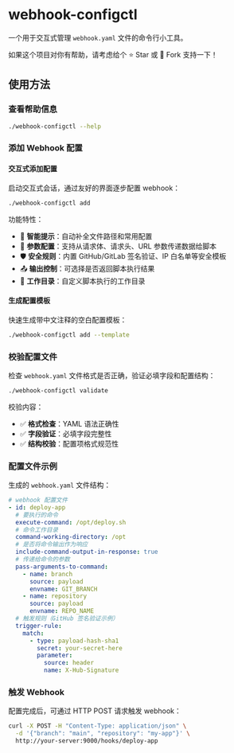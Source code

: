 # webhook-configctl

一个用于交互式管理 `webhook.yaml` 文件的命令行小工具。

如果这个项目对你有帮助，请考虑给个 ⭐ Star 或 🍴 Fork 支持一下！

## 使用方法

### 查看帮助信息

```bash
./webhook-configctl --help
```

### 添加 Webhook 配置

#### 交互式添加配置

启动交互式会话，通过友好的界面逐步配置 webhook：

```bash
./webhook-configctl add
```

功能特性：
- 📝 **智能提示**：自动补全文件路径和常用配置
- 🔧 **参数配置**：支持从请求体、请求头、URL 参数传递数据给脚本
- 🛡️ **安全规则**：内置 GitHub/GitLab 签名验证、IP 白名单等安全模板
- 📤 **输出控制**：可选择是否返回脚本执行结果
- 📁 **工作目录**：自定义脚本执行的工作目录

#### 生成配置模板

快速生成带中文注释的空白配置模板：

```bash
./webhook-configctl add --template
```

### 校验配置文件

检查 `webhook.yaml` 文件格式是否正确，验证必填字段和配置结构：

```bash
./webhook-configctl validate
```

校验内容：
- ✅ **格式检查**：YAML 语法正确性
- ✅ **字段验证**：必填字段完整性
- ✅ **结构校验**：配置项格式规范性

### 配置文件示例

生成的 `webhook.yaml` 文件结构：

```yaml
# webhook 配置文件
- id: deploy-app
  # 要执行的命令
  execute-command: /opt/deploy.sh
  # 命令工作目录
  command-working-directory: /opt
  # 是否将命令输出作为响应
  include-command-output-in-response: true
  # 传递给命令的参数
  pass-arguments-to-command:
    - name: branch
      source: payload
      envname: GIT_BRANCH
    - name: repository
      source: payload
      envname: REPO_NAME
  # 触发规则（GitHub 签名验证示例）
  trigger-rule:
    match:
      - type: payload-hash-sha1
        secret: your-secret-here
        parameter:
          source: header
          name: X-Hub-Signature
```

### 触发 Webhook

配置完成后，可通过 HTTP POST 请求触发 webhook：

```bash
curl -X POST -H "Content-Type: application/json" \
  -d '{"branch": "main", "repository": "my-app"}' \
  http://your-server:9000/hooks/deploy-app
```